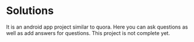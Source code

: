 # Solutions
It is an android app project similar to quora. Here you can ask questions as well as add answers for questions. This project is not complete
yet.
